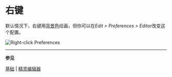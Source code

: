 # 右键

默认情况下，<kbd>右键</kbd>用[背景色](color-bar.md#background-color)绘画，但你可以在*Edit > Preferences > Editor*改变这个配置。

![Right-click Preferences](sprite-editor/right-click.png)

---

**参见**

[基础](basics.md) | [精灵编辑器](sprite-editor.md)
